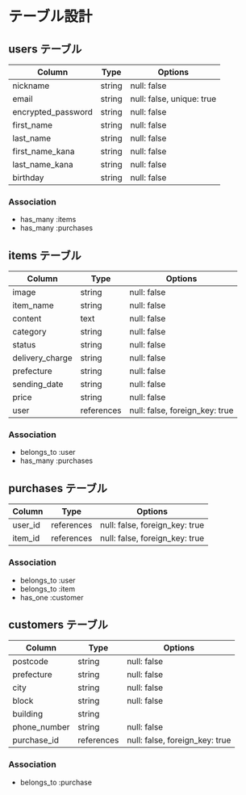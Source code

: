 # テーブル設計

## users テーブル

| Column             | Type   | Options                   |
| ------------------ | ------ | ------------------------  |
| nickname           | string | null: false               |
| email              | string | null: false, unique: true |
| encrypted_password | string | null: false               |
| first_name         | string | null: false               |
| last_name          | string | null: false               |
| first_name_kana    | string | null: false               |
| last_name_kana     | string | null: false               |
| birthday           | string | null: false               |

### Association
- has_many :items
- has_many :purchases


## items テーブル

| Column             | Type       | Options                        |
| ------------------ | ---------- | ------------------------------ |
| image              | string     | null: false                    |
| item_name          | string     | null: false                    |
| content            | text       | null: false                    |
| category           | string     | null: false                    |
| status             | string     | null: false                    |
| delivery_charge    | string     | null: false                    |
| prefecture         | string     | null: false                    |
| sending_date       | string     | null: false                    |
| price              | string     | null: false                    |
| user               | references | null: false, foreign_key: true |

### Association
- belongs_to :user
- has_many :purchases


## purchases テーブル

| Column             | Type       | Options                        |
| ------------------ | ---------- | ------------------------------ |
| user_id            | references | null: false, foreign_key: true |
| item_id            | references | null: false, foreign_key: true |

### Association
- belongs_to :user
- belongs_to :item
- has_one :customer


## customers テーブル

| Column             | Type       | Options                        |
| ------------------ | ---------- | ------------------------------ |
| postcode           | string     | null: false                    |
| prefecture         | string     | null: false                    |
| city               | string     | null: false                    |
| block              | string     | null: false                    |
| building           | string     |                                |
| phone_number       | string     | null: false                    |
| purchase_id        | references | null: false, foreign_key: true |

### Association
- belongs_to :purchase

